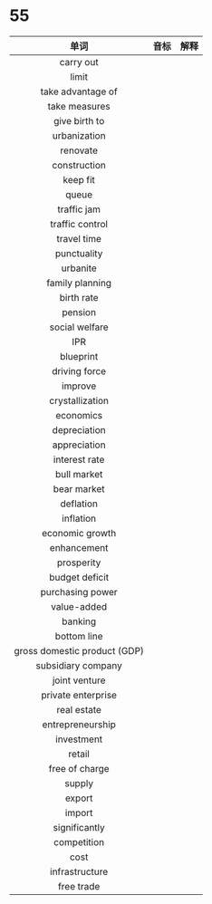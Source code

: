 # 55

|             单词             | 音标 | 解释 |
| :--------------------------: | :--: | :--: |
|          carry out           |      |      |
|            limit             |      |      |
|      take advantage of       |      |      |
|        take measures         |      |      |
|        give birth to         |      |      |
|         urbanization         |      |      |
|           renovate           |      |      |
|         construction         |      |      |
|           keep fit           |      |      |
|            queue             |      |      |
|         traffic jam          |      |      |
|       traffic control        |      |      |
|         travel time          |      |      |
|         punctuality          |      |      |
|           urbanite           |      |      |
|       family planning        |      |      |
|          birth rate          |      |      |
|           pension            |      |      |
|        social welfare        |      |      |
|             IPR              |      |      |
|          blueprint           |      |      |
|        driving force         |      |      |
|           improve            |      |      |
|       crystallization        |      |      |
|          economics           |      |      |
|         depreciation         |      |      |
|         appreciation         |      |      |
|        interest rate         |      |      |
|         bull market          |      |      |
|         bear market          |      |      |
|          deflation           |      |      |
|          inflation           |      |      |
|       economic growth        |      |      |
|         enhancement          |      |      |
|          prosperity          |      |      |
|        budget deficit        |      |      |
|       purchasing power       |      |      |
|         value-added          |      |      |
|           banking            |      |      |
|         bottom line          |      |      |
| gross domestic product (GDP) |      |      |
|      subsidiary company      |      |      |
|        joint venture         |      |      |
|      private enterprise      |      |      |
|         real estate          |      |      |
|       entrepreneurship       |      |      |
|          investment          |      |      |
|            retail            |      |      |
|        free of charge        |      |      |
|            supply            |      |      |
|            export            |      |      |
|            import            |      |      |
|        significantly         |      |      |
|         competition          |      |      |
|             cost             |      |      |
|        infrastructure        |      |      |
|          free trade          |      |      |